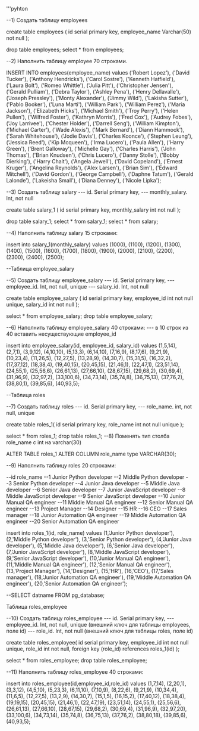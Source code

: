 '''pyhton


--1) Создать таблицу employees

create table employees (
id serial primary key,
employee_name Varchar(50) not null
);

drop table employees;
select * from employees;

--2) Наполнить таблицу employee 70 строками.

INSERT INTO employees(employee_name)
values 
('Robert Lopez'),
('David Tucker'),
('Anthony Hendricks'),
('Carol Sostre'),
('Kenneth Hatfield'),
('Laura Bolt'),
('Romeo Whittle'),
('Julia Pitt'),
('Christopher Jensen'),
('Gerald Pulliam'),
('Debra Taylor'),
('Ashley Pena'),
('Henry Dellavalle'),
('Joseph Pressley'),
('Monty Alexander'),
('Jimmy Wild'),
('Lakisha Sutter'),
('Pablo Booker'),
('Luna Marti'),
('William Park'),
('William Perez'),
('Maria Jackson'),
('Elizabeth Hicks'),
('Michael Smith'),
('Troy Perry'),
('Helen Pullen'),
('Wilfred Foster'),
('Kathryn Morris'),
('Fred Cox'),
('Audrey Fobes'),
('Joy Larrivee'),
('Chester Holder'),
('Darrell Seng'),
('William Kimpton'),
('Michael Carter'),
('Wade Alexis'),
('Mark Bernard'),
('Diann Hammock'),
('Sarah Whitehouse'),
('Jodie Davis'),
('Charles Koonce'),
('Stephen Leung'),
('Jessica Reed'),
('Kip Mcqueen'),
('Irma Lucero'),
('Paula Allen'),
('Harry Green'),
('Brent Galloway'),
('Michelle Gay'),
('Charles Harris'),
('John Thomas'),
('Brian Knudsen'),
('Chris Lucero'),
('Danny Stolle'),
('Bobby Dierking'),
('Harry Chait'),
('Angela Jewell'),
('David Copeland'),
('Ernest Kruger'),
('Angelina Reynolds'),
('Alex Larsen'),
('Brian Sim'),
('Edward Mitchell'),
('David Gordon'),
('George Campbell'),
('Daphne Tatum'),
('Gerald Lalonde'),
('Lakeisha Small'),
('Diana Denney'),
('Nicole Lipka');


--3)	Создать таблицу salary
--- id. Serial  primary key,
--- monthly_salary. Int, not null


create table salary_1 (
id serial primary key,
monthly_salary int not null
);

drop table salary_1; 
select * from salary_1;
select * from salary;

--4)	Наполнить таблицу salary 15 строками:

insert into salary_1(monthly_salary)
values
    (1000),
	(1100),
	(1200),
	(1300),
	(1400),
	(1500),
	(1600),
	(1700),
	(1800),
	(1900),
	(2000),
	(2100),
	(2200),
	(2300),
	(2400),
	(2500);

--Таблица employee_salary

--5)	Создать таблицу employee_salary
--- id. Serial  primary key,
--- employee_id. Int, not null, unique
--- salary_id. Int, not null


create table employee_salary (
id serial primary key,
employee_id int not null unique,
salary_id int not null
);

select * from employee_salary;
drop table employee_salary;

--6)	Наполнить таблицу employee_salary 40 строками:
--- в 10 строк из 40 вставить несуществующие employee_id

insert into employee_salary(id, employee_id, salary_id)
values
	(1,5,14),
	(2,7,1),
	(3,9,12),
	(4,10,10),
	(5,13,3),
	(6,14,10),
	(7,16,9),
	(8,17,6),
	(9,21,9),
	(10,23,4),
	(11,26,5),
	(12,27,5),
	(13,28,9),
	(14,30,7),
	(15,31,5),
	(16,32,2),
	(17,37,12),
	(18,38,4),
	(19,40,15),
	(20,45,15),
	(21,46,1),
	(22,47,1),
	(23,51,14),
	(24,55,1),
	(25,56,6),
	(26,61,13),
	(27,66,10),
	(28,67,15),
	(29,68,2),
	(30,69,4),
	(31,96,9),
	(32,97,2),
	(33,100,6),
	(34,73,14),
	(35,74,8),
	(36,75,13),
	(37,76,2),
	(38,80,1),
	(39,85,6),
	(40,93,5);
	

--Таблица roles

--7) Создать таблицу roles
--- id. Serial  primary key,
--- role_name. int, not null, unique

create table roles_1(
id serial primary key,
role_name int not null unique
);

select * from roles_1;
drop table roles_1;
--8) Поменять тип столба role_name с int на varchar(30)

ALTER TABLE roles_1
ALTER COLUMN role_name type VARCHAR(30);


--9)	Наполнить таблицу roles 20 строками:

--id	role_name
--1	Junior Python developer
--2	Middle Python developer
--3	Senior Python developer
--4	Junior Java developer
--5	Middle Java developer
--6	Senior Java developer
--7	Junior JavaScript developer
--8	Middle JavaScript developer
--9	Senior JavaScript developer
--10	Junior Manual QA engineer
--11	Middle Manual QA engineer
--12	Senior Manual QA engineer
--13	Project Manager
--14	Designer
--15	HR
--16	CEO
--17	Sales manager
--18	Junior Automation QA engineer
--19	Middle Automation QA engineer
--20	Senior Automation QA engineer


insert into roles_1(id, role_name)
values
(1,'Junior Python developer'),
(2,'Middle Python developer'),
(3,'Senior Python developer'),
(4,'Junior Java developer'),
(5,'Middle Java developer'),
(6,'Senior Java developer'),
(7,'Junior JavaScript developer'),
(8,'Middle JavaScript developer'),
(9,'Senior JavaScript developer'),
(10,'Junior Manual QA engineer'),
(11,'Middle Manual QA engineer'),
(12,'Senior Manual QA engineer'),
(13,'Project Manager'),
(14,'Designer'),
(15,'HR'),
(16,'CEO'),
(17,'Sales manager'),
(18,'Junior Automation QA engineer'),
(19,'Middle Automation QA engineer'),
(20,'Senior Automation QA engineer');

--SELECT datname FROM pg_database;

Таблица roles_employee

--10) Создать таблицу roles_employee
--- id. Serial  primary key,
--- employee_id. Int, not null, unique (внешний ключ для таблицы employees, поле id)
--- role_id. Int, not null (внешний ключ для таблицы roles, поле id)

create table roles_employee(
 id serial primary key,
 employee_id int not null unique,
 role_id int not null,
 foreign key (role_id)
 	references roles_1(id)
);

select * from roles_employee;
drop table roles_employee;

--11) Наполнить таблицу roles_employee 40 строками:

insert into roles_employee(id,employee_id,role_id)
values
	(1,7,14),
	(2,20,1),
	(3,3,12),
	(4,5,10),
	(5,23,3),
	(6,11,10),
	(7,10,9),
	(8,22,6),
	(9,21,9),
	(10,34,4),
	(11,6,5),
	(12,27,5),
	(13,2,9),
	(14,30,7),
	(15,1,5),
	(16,15,2),
	(17,40,12),
	(18,38,4),
	(19,19,15),
	(20,45,15),
	(21,46,1),
	(22,47,19),
	(23,51,14),
	(24,55,1),
	(25,56,6),
	(26,61,13),
	(27,66,10),
	(28,67,15),
	(29,68,2),
	(30,69,4),
	(31,96,9),
	(32,97,20),
	(33,100,6),
	(34,73,14),
	(35,74,8),
	(36,75,13),
	(37,76,2),
	(38,80,18),
	(39,85,6),
	(40,93,5);





